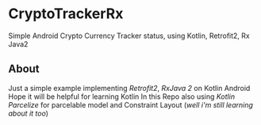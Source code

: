 # CryptoTrackerRx
Simple Android Crypto Currency Tracker status, using Kotlin, Retrofit2, Rx Java2

## About ##
Just a simple example implementing *Retrofit2*, *RxJava 2* on Kotlin Android
Hope it will be helpful for learning Kotlin
In this Repo also using *Kotlin Parcelize* for parcelable model
and Constraint Layout (*well i'm still learning about it too*)
